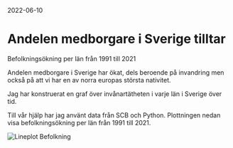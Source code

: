 2022-06-10
# Andelen medborgare i Sverige tilltar
Befolkningsökning per län från 1991 till 2021

Andelen medborgare i Sverige har ökat, dels beroende på invandring men också på att vi har en av norra europas största nativitet.

Jag har konstruerat en graf över invånartätheten i varje län i Sverige över tid. 

Till vår hjälp har jag använt data från SCB och Python.
Plottningen nedan visa befolkningsökning per län från 1991 till 2021.

![Lineplot Befolkning](https://raw.githubusercontent.com/IoT-Dude/blogg_mtrl/main/Befolkningsökning_per_lan_1991_till_2021.png)

